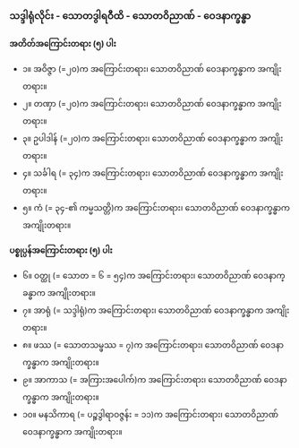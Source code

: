 ### သဒ္ဒါရုံလိုင်း - သောတဒွါရဝီထိ - သောတဝိညာဏ် - ဝေဒနာက္ခန္ဓာ

**အတိတ်အကြောင်းတရား (၅) ပါး**

- ၁။ အဝိဇ္ဇာ (=၂၀)က အကြောင်းတရား၊ သောတဝိညာဏ် ဝေဒနာက္ခန္ဓာက အကျိုးတရား။
- ၂။ တဏှာ (=၂၀)က အကြောင်းတရား၊ သောတဝိညာဏ် ဝေဒနာက္ခန္ဓာက အကျိုးတရား။
- ၃။ ဥပါဒါန် (=၂၀)က အကြောင်းတရား၊ သောတဝိညာဏ် ဝေဒနာက္ခန္ဓာက အကျိုးတရား။
- ၄။ သင်္ခါရ (= ၃၄)က အကြောင်းတရား၊ သောတဝိညာဏ် ဝေဒနာက္ခန္ဓာက အကျိုးတရား။
- ၅။ ကံ (= ၃၄-၏ ကမ္မသတ္တိ)က အကြောင်းတရား၊ သောတဝိညာဏ် ဝေဒနာက္ခန္ဓာက အကျိုးတရား။

**ပစ္စုပ္ပန်အကြောင်းတရား (၅) ပါး**

- ၆။ ဝတ္ထု (= သောတ = ၆ = ၅၄)က အကြောင်းတရား၊ သောတဝိညာဏ် ဝေဒနာက္ခန္ဓာက အကျိုးတရား။
- ၇။ အာရုံ (= သဒ္ဒါရုံ)က အကြောင်းတရား၊ သောတဝိညာဏ် ဝေဒနာက္ခန္ဓာက အကျိုးတရား။
- ၈။ ဖဿ (= သောတသမ္ဖဿ = ၇)က အကြောင်းတရား၊ သောတဝိညာဏ် ဝေဒနာက္ခန္ဓာက အကျိုးတရား။
- ၉။ အာကာသ (= အကြားအပေါက်)က အကြောင်းတရား၊ သောတဝိညာဏ် ဝေဒနာက္ခန္ဓာက အကျိုးတရား။
- ၁၀။ မနသိကာရ (= ပဉ္စဒွါရာဝဇ္ဇန်း = ၁၁)က အကြောင်းတရား၊ သောတဝိညာဏ် ဝေဒနာက္ခန္ဓာက အကျိုးတရား။